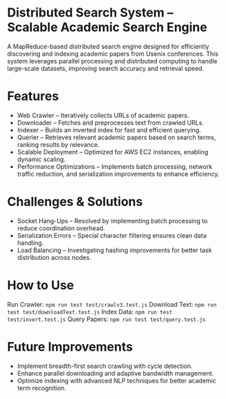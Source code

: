 # Distributed Search System – Scalable Academic Search Engine
A MapReduce-based distributed search engine designed for efficiently discovering and indexing academic papers from Usenix conferences. This system leverages parallel processing and distributed computing to handle large-scale datasets, improving search accuracy and retrieval speed.

# Features
- Web Crawler – Iteratively collects URLs of academic papers.
- Downloader – Fetches and preprocesses text from crawled URLs.
- Indexer – Builds an inverted index for fast and efficient querying.
- Querier – Retrieves relevant academic papers based on search terms, ranking results by relevance.
- Scalable Deployment – Optimized for AWS EC2 instances, enabling dynamic scaling.
- Performance Optimizations – Implements batch processing, network traffic reduction, and serialization improvements to enhance efficiency.

# Challenges & Solutions
- Socket Hang-Ups – Resolved by implementing batch processing to reduce coordination overhead.
- Serialization Errors – Special character filtering ensures clean data handling.
- Load Balancing – Investigating hashing improvements for better task distribution across nodes.

# How to Use
Run Crawler: `npm run test test/crawlv3.test.js`
Download Text: `npm run test test/downloadText.test.js`
Index Data: `npm run test test/invert.test.js`
Query Papers: `npm run test test/query.test.js`

# Future Improvements
- Implement breadth-first search crawling with cycle detection.
- Enhance parallel downloading and adaptive bandwidth management.
- Optimize indexing with advanced NLP techniques for better academic term recognition.
